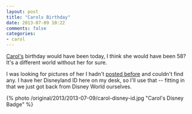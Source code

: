 ```yaml
---
layout: post
title: "Carols Birthday"
date: 2013-07-09 10:22
comments: false
categories: 
- carol
---
```

[Carol's][1] birthday would have been today, I think she would have been 58?  It's a different world without her for sure.

I was looking for pictures of her I hadn't [posted before][2] and couldn't find any.  I have her Disneyland ID here on my desk, so I'll use that -- fitting in that we just got back from Disney World ourselves.

{% photo /original/2013/2013-07-09/carol-disney-id.jpg "Carol's Disney Badge" %}




[1]: /blog/2006/12/04/carol-anne-eick-july-9-1955-november-27-2006/
[2]: /blog/categories/carol/